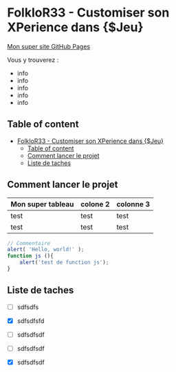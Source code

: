 # FolkloR33 - Customiser son XPerience dans {$Jeu}

[Mon super site GitHub Pages](https://folklor33.github.io)

Vous y trouverez :
- info
- info
- info
- info
- info

## Table of content
- [FolkloR33 - Customiser son XPerience dans {$Jeu}](#folklor33---customiser-son-xperience-dans-jeu)
  - [Table of content](#table-of-content)
  - [Comment lancer le projet](#comment-lancer-le-projet)
  - [Liste de taches](#liste-de-taches)

## Comment lancer le projet

| Mon super tableau | colone 2 | colonne 3 |
| ----------- | ----------- | --- |
| test | test | test
| test | test | test

```javascript
// Commentaire
alert( 'Hello, world!' );
function js (){
    alert('test de function js');
}
```

## Liste de taches
- [ ] sdfsdfs
- [x] sdfsdfsfd
- [ ] sdfsdfsdf
- [ ] sdfsdfsdf
- [x] sdfsdfsdf



